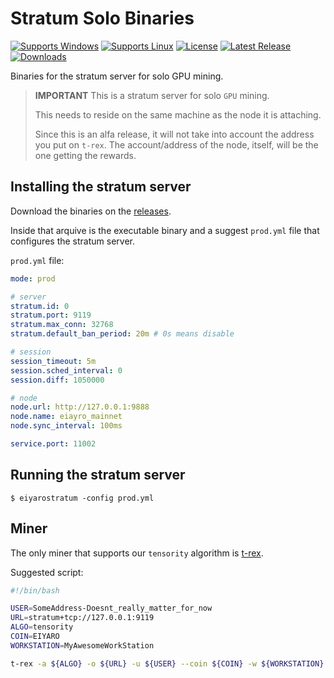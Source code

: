 # Stratum Solo Binaries

[![Supports Windows](https://img.shields.io/badge/support-Windows-blue?logo=Windows)](https://github.com/EIYARO-Project/core-stratum-solo-binaries/releases/latest)
[![Supports Linux](https://img.shields.io/badge/support-Linux-yellow?logo=Linux)](https://github.com/EIYARO-Project/core-stratum-solo-binaries/releases/latest)
[![License](https://img.shields.io/github/license/EIYARO-Project/core)](https://github.com/EIYARO-Project/core-stratum-solo-binaries/blob/master/LICENSE)
[![Latest Release](https://img.shields.io/github/v/release/EIYARO-Project/core?label=latest%20release)](https://github.com/EIYARO-Project/core-stratum-solo-binaries/releases/latest)
[![Downloads](https://img.shields.io/github/downloads/EIYARO-Project/core-stratum-solo-binaries/total)](https://github.com/EIYARO-Project/core-stratum-solo-binaries/releases)


Binaries for the stratum server for solo GPU mining.

> **IMPORTANT**
> This is a stratum server for solo `GPU` mining.
>
> This needs to reside on the same machine as the node it is attaching.
>
> Since this is an alfa release, it will not take into account the address you put on `t-rex`.
> The account/address of the node, itself, will be the one getting the rewards.

## Installing the stratum server

Download the binaries on the [releases](https://github.com/EIYARO-Project/core-stratum-solo-binaries/releases).

Inside that arquive is the executable binary and a suggest `prod.yml` file that configures the stratum server.

`prod.yml` file:
```yaml
mode: prod

# server
stratum.id: 0
stratum.port: 9119
stratum.max_conn: 32768
stratum.default_ban_period: 20m # 0s means disable

# session
session_timeout: 5m
session.sched_interval: 0
session.diff: 1050000

# node
node.url: http://127.0.0.1:9888
node.name: eiayro_mainnet
node.sync_interval: 100ms

service.port: 11002
```

## Running the stratum server

```console
$ eiyarostratum -config prod.yml
```

## Miner

The only miner that supports our `tensority` algorithm is [t-rex](https://github.com/trexminer/T-Rex).

Suggested script:
```bash
#!/bin/bash

USER=SomeAddress-Doesnt_really_matter_for_now
URL=stratum+tcp://127.0.0.1:9119
ALGO=tensority
COIN=EIYARO
WORKSTATION=MyAwesomeWorkStation

t-rex -a ${ALGO} -o ${URL} -u ${USER} --coin ${COIN} -w ${WORKSTATION}
```